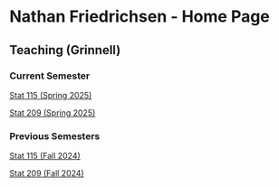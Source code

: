 # Nathan Friedrichsen - Home Page


## Teaching (Grinnell)
### Current Semester
[Stat 115 (Spring 2025)](https://nfriedrichsen.github.io/SST115s25.html)

[Stat 209 (Spring 2025)](https://nfriedrichsen.github.io/STA209s25.html)



### Previous Semesters

[Stat 115 (Fall 2024)](https://nfriedrichsen.github.io/s115f24.html)

[Stat 209 (Fall 2024)](https://nfriedrichsen.github.io/s209f24.html)
